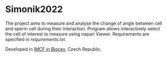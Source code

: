 # Simonik2022
The project aims to measure and analyse the change of angle between cell and sperm cell during their interaction. Program allows interactively select the cell of interest to measure using napari Viewer. Requirements are specified in *requirements.txt*.

Developed in [IMCF in Biocev](http://imcf.natur.cuni.cz/IMCF/), Czech Republic.
